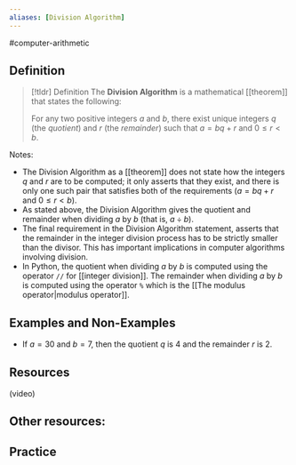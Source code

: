 ```yaml
---
aliases: [Division Algorithm]
--- 
```


#computer-arithmetic 

## Definition 

> [!tldr] Definition
> The **Division Algorithm** is a mathematical [[theorem]] that states the following: 
> 
> For any two positive integers $a$ and $b$, there exist unique integers $q$ (the *quotient*) and $r$ (the *remainder*) such that $a = bq + r$ and $0 \leq r < b$. 

Notes: 
- The Division Algorithm as a [[theorem]] does not state how the integers $q$ and $r$ are to be computed; it only asserts that they exist, and there is only one such pair that satisfies both of the requirements ($a = bq + r$ and $0 \leq r < b$). 
- As stated above, the Division Algorithm gives the quotient and remainder when dividing $a$ by $b$ (that is, $a \div b$). 
- The final requirement in the Division Algorithm statement, asserts that the remainder in the integer division process has to be strictly smaller than the divisor. This has important implications in computer algorithms involving division. 
- In Python, the quotient when dividing $a$ by $b$ is computed using the operator `//` for [[integer division]]. The remainder when dividing $a$ by $b$ is computed using the operator `%` which is the [[The modulus operator|modulus operator]]. 

## Examples and Non-Examples

- If $a = 30$ and $b = 7$, then the quotient $q$ is $4$ and the remainder $r$ is $2$. 

## Resources 

(video)

Other resources: 
- 

## Practice 
